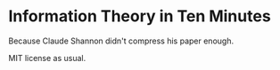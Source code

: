 # Information Theory in Ten Minutes
Because Claude Shannon didn't compress his paper enough.

MIT license as usual.
